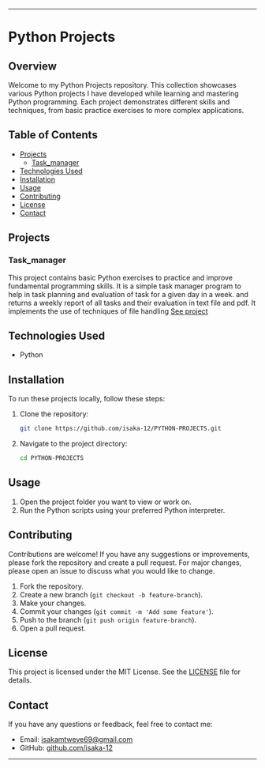 
---

# Python Projects

## Overview

Welcome to my Python Projects repository. This collection showcases various Python projects I have developed while learning and mastering Python programming. Each project demonstrates different skills and techniques, from basic practice exercises to more complex applications.

## Table of Contents

- [Projects](#projects)
  - [Task_manager](#task_manager)
- [Technologies Used](#technologies-used)
- [Installation](#installation)
- [Usage](#usage)
- [Contributing](#contributing)
- [License](#license)
- [Contact](#contact)

## Projects

### Task_manager
This project contains basic Python exercises to practice and improve fundamental programming skills.
It is a  simple task manager program to help in task planning and evaluation of task for a given day in a week. and returns a weekly report of all tasks and their evaluation in text file and pdf.
It implements the use of techniques of file handling
[See project](https://github.com/isaka-12/PYTHON-PROJECTS/tree/main/PRACTICE%201)

## Technologies Used

- Python


## Installation

To run these projects locally, follow these steps:

1. Clone the repository:
   ```bash
   git clone https://github.com/isaka-12/PYTHON-PROJECTS.git
   ```

2. Navigate to the project directory:
   ```bash
   cd PYTHON-PROJECTS
   ```

## Usage

1. Open the project folder you want to view or work on.
2. Run the Python scripts using your preferred Python interpreter.

## Contributing

Contributions are welcome! If you have any suggestions or improvements, please fork the repository and create a pull request. For major changes, please open an issue to discuss what you would like to change.

1. Fork the repository.
2. Create a new branch (`git checkout -b feature-branch`).
3. Make your changes.
4. Commit your changes (`git commit -m 'Add some feature'`).
5. Push to the branch (`git push origin feature-branch`).
6. Open a pull request.

## License

This project is licensed under the MIT License. See the [LICENSE](LICENSE) file for details.

## Contact

If you have any questions or feedback, feel free to contact me:

- Email: [isakamtweve69@gmail.com](mailto:isakamtweve69@gmail.com)
- GitHub: [github.com/isaka-12](https://github.com/isaka-12)

---
